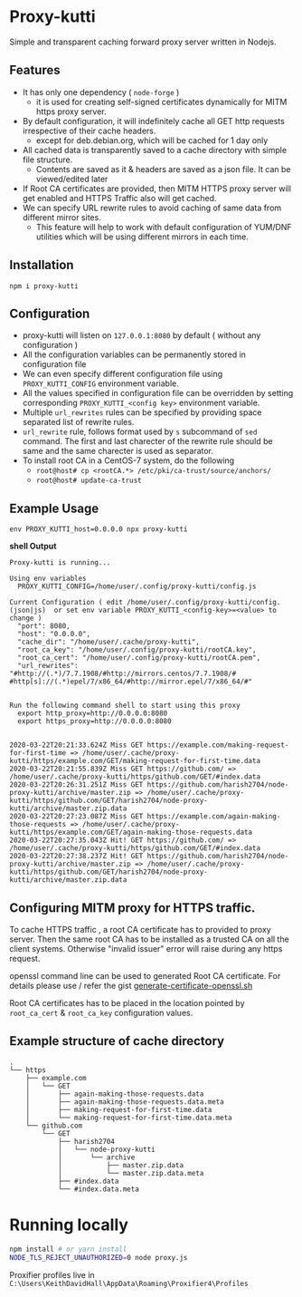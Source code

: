 # Proxy-kutti
Simple and transparent caching forward proxy server written in Nodejs.

## Features
* It has only one dependency ( `node-forge` )
    - it is used for creating self-signed certificates dynamically for MITM https proxy server.
* By default configuration, it will indefinitely cache all GET http requests irrespective of their cache headers.
  - except for deb.debian.org, which will be cached for 1 day only
* All cached data is transparently saved to a cache directory with simple file structure.
    - Contents are saved as it & headers are saved as a json file. It can be viewed/edited later
* If Root CA certificates are provided, then MITM HTTPS proxy server will get enabled and HTTPS Traffic also will get cached.
* We can specify URL rewrite rules to avoid caching of same data from different mirror sites.
    - This feature will help to work with default configuration of YUM/DNF utilities which will be using different mirrors in each time.


## Installation

`npm i proxy-kutti`

## Configuration

* proxy-kutti will listen on `127.0.0.1:8080` by default ( without any configuration )
* All the configuration variables can be permanently stored in configuration file
* We can even specify different configuration file using `PROXY_KUTTI_CONFIG` environment variable.
* All the values specified in configuration file can be overridden by setting corresponding `PROXY_KUTTI_<config key>` environment variable.
* Multiple `url_rewrites` rules can be specified by providing space separated list of rewrite rules.
* `url_rewrite` rule, follows format used by `s` subcommand of `sed` command.
    The first and last charecter of the rewrite rule should be same and the same charecter is used as separator.
* To install root CA in a CentOS-7 system, do the following
    - `root@host# cp <rootCA.*> /etc/pki/ca-trust/source/anchors/`
    - `root@host# update-ca-trust`


## Example Usage

`env PROXY_KUTTI_host=0.0.0.0 npx proxy-kutti`

**shell Output**
```
Proxy-kutti is running...

Using env variables
  PROXY_KUTTI_CONFIG=/home/user/.config/proxy-kutti/config.js

Current Configuration ( edit /home/user/.config/proxy-kutti/config.(json|js)  or set env variable PROXY_KUTTI_<config-key>=<value> to change )
  "port": 8080,
  "host": "0.0.0.0",
  "cache_dir": "/home/user/.cache/proxy-kutti",
  "root_ca_key": "/home/user/.config/proxy-kutti/rootCA.key",
  "root_ca_cert": "/home/user/.config/proxy-kutti/rootCA.pem",
  "url_rewrites": "#http://(.*)/7.7.1908/#http://mirrors.centos/7.7.1908/# #http[s]://(.*)epel/7/x86_64/#http://mirror.epel/7/x86_64/#"


Run the following command shell to start using this proxy
  export http_proxy=http://0.0.0.0:8080
  export https_proxy=http://0.0.0.0:8080

  
2020-03-22T20:21:33.624Z Miss GET https://example.com/making-request-for-first-time => /home/user/.cache/proxy-kutti/https/example.com/GET/making-request-for-first-time.data
2020-03-22T20:21:55.839Z Miss GET https://github.com/ => /home/user/.cache/proxy-kutti/https/github.com/GET/#index.data
2020-03-22T20:26:31.251Z Miss GET https://github.com/harish2704/node-proxy-kutti/archive/master.zip => /home/user/.cache/proxy-kutti/https/github.com/GET/harish2704/node-proxy-kutti/archive/master.zip.data
2020-03-22T20:27:23.087Z Miss GET https://example.com/again-making-those-requests => /home/user/.cache/proxy-kutti/https/example.com/GET/again-making-those-requests.data
2020-03-22T20:27:35.043Z Hit! GET https://github.com/ => /home/user/.cache/proxy-kutti/https/github.com/GET/#index.data
2020-03-22T20:27:38.237Z Hit! GET https://github.com/harish2704/node-proxy-kutti/archive/master.zip => /home/user/.cache/proxy-kutti/https/github.com/GET/harish2704/node-proxy-kutti/archive/master.zip.data

```

## Configuring MITM proxy for HTTPS traffic.

To cache HTTPS traffic , a root CA certificate has to provided to proxy server.
Then the same root CA has to be installed as a trusted CA on all the client systems.
Otherwise "invalid issuer" error will raise during any https request.

openssl command line can be used to generated Root CA certificate.
For details please use / refer the gist [ generate-certificate-openssl.sh ](https://gist.github.com/harish2704/6cc7185c2fe36ec9cb4e912c4e74f781)

Root CA certificates has to be placed in the location pointed by `root_ca_cert` & `root_ca_key` configuration values.


## Example structure of cache directory

```
.
└── https
    ├── example.com
    │   └── GET
    │       ├── again-making-those-requests.data
    │       ├── again-making-those-requests.data.meta
    │       ├── making-request-for-first-time.data
    │       └── making-request-for-first-time.data.meta
    └── github.com
        └── GET
            ├── harish2704
            │   └── node-proxy-kutti
            │       └── archive
            │           ├── master.zip.data
            │           └── master.zip.data.meta
            ├── #index.data
            └── #index.data.meta
```

# Running locally

```sh
npm install # or yarn install
NODE_TLS_REJECT_UNAUTHORIZED=0 node proxy.js
```

Proxifier profiles live in `C:\Users\KeithDavidHall\AppData\Roaming\Proxifier4\Profiles`
